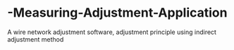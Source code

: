 # -Measuring-Adjustment-Application
A wire network adjustment software, adjustment principle using indirect adjustment method
